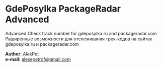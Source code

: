 # GdePosylka PackageRadar Advanced
Advanced Check track number for gdeposylka.ru and packageradar.com<br>
Раширенные возможности для отслеживания трек-кодов на сайтах gdeposylka.ru и packageradar.com

<b>Author:</b> AlekPet <br>
<b>e-mail:</b> alexepetrof@gmail.com
